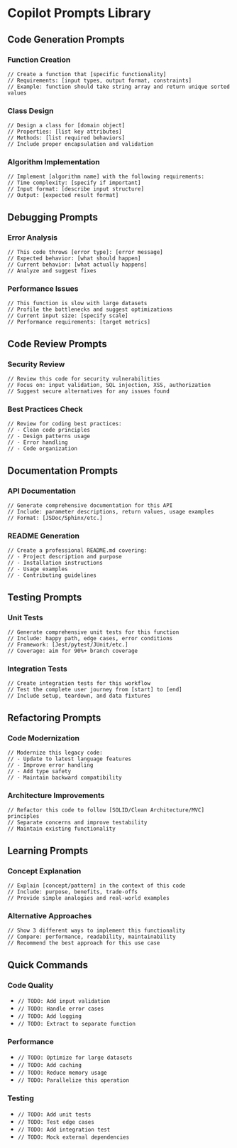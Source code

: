 # Copilot Prompts Library

## Code Generation Prompts

### Function Creation
```
// Create a function that [specific functionality]
// Requirements: [input types, output format, constraints]
// Example: function should take string array and return unique sorted values
```

### Class Design
```
// Design a class for [domain object]
// Properties: [list key attributes]
// Methods: [list required behaviors]
// Include proper encapsulation and validation
```

### Algorithm Implementation
```
// Implement [algorithm name] with the following requirements:
// Time complexity: [specify if important]
// Input format: [describe input structure]
// Output: [expected result format]
```

## Debugging Prompts

### Error Analysis
```
// This code throws [error type]: [error message]
// Expected behavior: [what should happen]
// Current behavior: [what actually happens]
// Analyze and suggest fixes
```

### Performance Issues
```
// This function is slow with large datasets
// Profile the bottlenecks and suggest optimizations
// Current input size: [specify scale]
// Performance requirements: [target metrics]
```

## Code Review Prompts

### Security Review
```
// Review this code for security vulnerabilities
// Focus on: input validation, SQL injection, XSS, authorization
// Suggest secure alternatives for any issues found
```

### Best Practices Check
```
// Review for coding best practices:
// - Clean code principles
// - Design patterns usage
// - Error handling
// - Code organization
```

## Documentation Prompts

### API Documentation
```
// Generate comprehensive documentation for this API
// Include: parameter descriptions, return values, usage examples
// Format: [JSDoc/Sphinx/etc.]
```

### README Generation
```
// Create a professional README.md covering:
// - Project description and purpose
// - Installation instructions
// - Usage examples
// - Contributing guidelines
```

## Testing Prompts

### Unit Tests
```
// Generate comprehensive unit tests for this function
// Include: happy path, edge cases, error conditions
// Framework: [Jest/pytest/JUnit/etc.]
// Coverage: aim for 90%+ branch coverage
```

### Integration Tests
```
// Create integration tests for this workflow
// Test the complete user journey from [start] to [end]
// Include setup, teardown, and data fixtures
```

## Refactoring Prompts

### Code Modernization
```
// Modernize this legacy code:
// - Update to latest language features
// - Improve error handling
// - Add type safety
// - Maintain backward compatibility
```

### Architecture Improvements
```
// Refactor this code to follow [SOLID/Clean Architecture/MVC] principles
// Separate concerns and improve testability
// Maintain existing functionality
```

## Learning Prompts

### Concept Explanation
```
// Explain [concept/pattern] in the context of this code
// Include: purpose, benefits, trade-offs
// Provide simple analogies and real-world examples
```

### Alternative Approaches
```
// Show 3 different ways to implement this functionality
// Compare: performance, readability, maintainability
// Recommend the best approach for this use case
```

## Quick Commands

### Code Quality
- `// TODO: Add input validation`
- `// TODO: Handle error cases`
- `// TODO: Add logging`
- `// TODO: Extract to separate function`

### Performance
- `// TODO: Optimize for large datasets`
- `// TODO: Add caching`
- `// TODO: Reduce memory usage`
- `// TODO: Parallelize this operation`

### Testing
- `// TODO: Add unit tests`
- `// TODO: Test edge cases`
- `// TODO: Add integration test`
- `// TODO: Mock external dependencies`